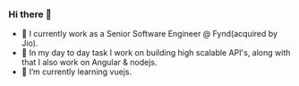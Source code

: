 ### Hi there 👋

<!--
**Zorro30/Zorro30** is a ✨ _special_ ✨ repository because its `README.md` (this file) appears on your GitHub profile.

Here are some ideas to get you started:
-->

- 🔭  I currently work as a Senior Software Engineer @ Fynd(acquired by Jio).
- 💼  In my day to day task I work on building high scalable API's, along with that I also work on Angular & nodejs.
- 🌱  I’m currently learning vuejs.


